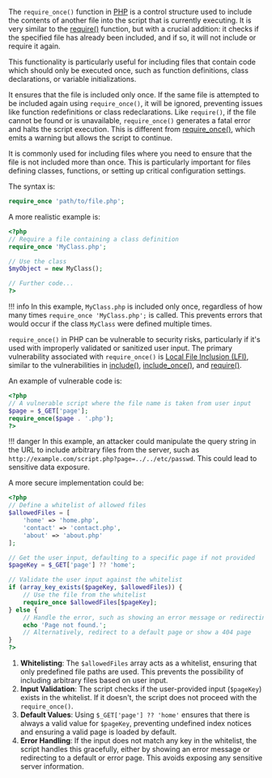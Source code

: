 The `require_once()` function in [PHP](../programming/php.md) is a control structure used to include the contents of another file into the script that is currently executing. It is very similar to the [require()](../programming/require.md) function, but with a crucial addition: it checks if the specified file has already been included, and if so, it will not include or require it again. 

This functionality is particularly useful for including files that contain code which should only be executed once, such as function definitions, class declarations, or variable initializations.

It ensures that the file is included only once. If the same file is attempted to be included again using `require_once()`, it will be ignored, preventing issues like function redefinitions or class redeclarations. Like `require()`, if the file cannot be found or is unavailable, `require_once()` generates a fatal error and halts the script execution. This is different from [require_once()](../programming/requireonce.md), which emits a warning but allows the script to continue.

It is commonly used for including files where you need to ensure that the file is not included more than once. This is particularly important for files defining classes, functions, or setting up critical configuration settings.

The syntax is:

```php
require_once 'path/to/file.php';
```

A more realistic example is:

```php
<?php
// Require a file containing a class definition
require_once 'MyClass.php';

// Use the class
$myObject = new MyClass();

// Further code...
?>
```

!!! info
    In this example, `MyClass.php` is included only once, regardless of how many times `require_once 'MyClass.php';` is called. This prevents errors that would occur if the class `MyClass` were defined multiple times.

`require_once()` in PHP can be vulnerable to security risks, particularly if it's used with improperly validated or sanitized user input. The primary vulnerability associated with `require_once()` is [Local File Inclusion (LFI)](../web/lfi.md), similar to the vulnerabilities in [include()](../programming/include.md), [include_once()](../programming/ionce.md), and [require()](../programming/require.md).

An example of vulnerable code is:

```php
<?php
// A vulnerable script where the file name is taken from user input
$page = $_GET['page'];
require_once($page . '.php');
?>
```

!!! danger
    In this example, an attacker could manipulate the query string in the URL to include arbitrary files from the server, such as `http://example.com/script.php?page=../../etc/passwd`. This could lead to sensitive data exposure.
  
A more secure implementation could be:

```php
<?php
// Define a whitelist of allowed files
$allowedFiles = [
    'home' => 'home.php',
    'contact' => 'contact.php',
    'about' => 'about.php'
];

// Get the user input, defaulting to a specific page if not provided
$pageKey = $_GET['page'] ?? 'home';

// Validate the user input against the whitelist
if (array_key_exists($pageKey, $allowedFiles)) {
    // Use the file from the whitelist
    require_once $allowedFiles[$pageKey];
} else {
    // Handle the error, such as showing an error message or redirecting
    echo 'Page not found.';
    // Alternatively, redirect to a default page or show a 404 page
}
?>
```

1. **Whitelisting**: The `$allowedFiles` array acts as a whitelist, ensuring that only predefined file paths are used. This prevents the possibility of including arbitrary files based on user input.
2. **Input Validation**: The script checks if the user-provided input (`$pageKey`) exists in the whitelist. If it doesn't, the script does not proceed with the `require_once()`.
3. **Default Values**: Using `$_GET['page'] ?? 'home'` ensures that there is always a valid value for `$pageKey`, preventing undefined index notices and ensuring a valid page is loaded by default.
4. **Error Handling**: If the input does not match any key in the whitelist, the script handles this gracefully, either by showing an error message or redirecting to a default or error page. This avoids exposing any sensitive server information.


